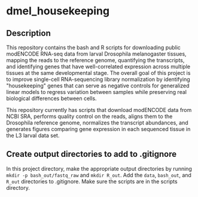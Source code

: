 # dmel_housekeeping

## Description

This repository contains the bash and R scripts for downloading public modENCODE RNA-seq data from larval Drosophila melanogaster tissues, mapping the reads to the reference genome, quantifying the transcripts, and identifying genes that have well-correlated expression across multiple tissues at the same developmental stage. The overall goal of this project is to improve single-cell RNA-sequencing library normalization by identifying "housekeeping" genes that can serve as negative controls for generalized linear models to regress variation between samples while preserving real biological differences between cells.

This repository currently has scripts that download modENCODE data from NCBI SRA, performs quality control on the reads, aligns them to the Drosophila reference genome, normalizes the transcript abundances, and generates figures comparing gene expression in each sequenced tissue in the L3 larval data set. 

## Create output directories to add to .gitignore

In this project directory, make the appropriate output directories by running `mkdir -p bash_out/fastq_raw` and `mkdir R_out`. Add the `data`, `bash_out`, and `R_out` directories to .gitignore. Make sure the scripts are in the scripts directory. 

